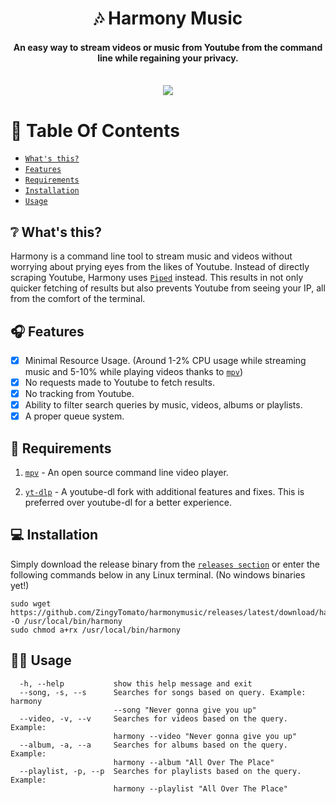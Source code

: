 <div align="center">
<h1>🎶 Harmony Music</h1>
<h4>An easy way to stream videos or music from Youtube from the command line while regaining your privacy.</h4>
</div>

<div align="center" width="60%" height="auto">
  <br>
    <img src="Showcase/2022-04-22 11-47-05.gif">
</div>

# 📖 Table Of Contents

* [`What's this?`](#-whats-this)
* [`Features`](#-features)
* [`Requirements`](#-requirements)
* [`Installation`](#-installation)
* [`Usage`](#-usage)

## ❔ What's this?

Harmony is a command line tool to stream music and videos without worrying about prying eyes from the likes of Youtube. Instead of directly scraping Youtube, Harmony uses [`Piped`](https://github.com/TeamPiped/Piped) instead. This results in not only quicker fetching of results but also prevents Youtube from seeing your IP, all from the comfort of the terminal. 

## 🎧 Features

- [x] Minimal Resource Usage. (Around 1-2% CPU usage while streaming music and 5-10% while playing videos thanks to [`mpv`](https://mpv.io))
- [x] No requests made to Youtube to fetch results.
- [x] No tracking from Youtube.
- [x] Ability to filter search queries by music, videos, albums or playlists.
- [x] A proper queue system. 

## 📜 Requirements

1. [`mpv`](https://mpv.io) - An open source command line video player.

2. [`yt-dlp`](https://github.com/yt-dlp/yt-dlp) - A youtube-dl fork with additional features and fixes. This is preferred over youtube-dl for a better experience.

## 💻 Installation

Simply download the release binary from the [`releases section`](https://github.com/ZingyTomato/harmonymusic/releases) or enter the following commands below in any Linux terminal. (No windows binaries yet!)

```
sudo wget https://github.com/ZingyTomato/harmonymusic/releases/latest/download/harmony -O /usr/local/bin/harmony
sudo chmod a+rx /usr/local/bin/harmony
```

## 👨‍🔧 Usage

```
  -h, --help           show this help message and exit
  --song, -s, --s      Searches for songs based on query. Example: harmony
                       --song "Never gonna give you up"
  --video, -v, --v     Searches for videos based on the query. Example:
                       harmony --video "Never gonna give you up"
  --album, -a, --a     Searches for albums based on the query. Example:
                       harmony --album "All Over The Place"
  --playlist, -p, --p  Searches for playlists based on the query. Example:
                       harmony --playlist "All Over The Place"
```
